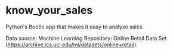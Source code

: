 # know_your_sales

Python's Bootle app that makes it easy to analyze sales.

Data source: Machine Learning Repository: Online Retail Data Set (https://archive.ics.uci.edu/ml/datasets/online+retail).
